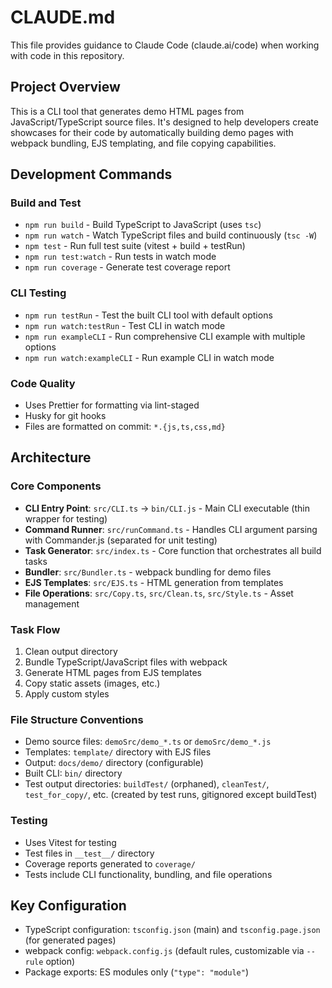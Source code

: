 # CLAUDE.md

This file provides guidance to Claude Code (claude.ai/code) when working with code in this repository.

## Project Overview

This is a CLI tool that generates demo HTML pages from JavaScript/TypeScript source files. It's designed to help developers create showcases for their code by automatically building demo pages with webpack bundling, EJS templating, and file copying capabilities.

## Development Commands

### Build and Test

- `npm run build` - Build TypeScript to JavaScript (uses `tsc`)
- `npm run watch` - Watch TypeScript files and build continuously (`tsc -W`)
- `npm test` - Run full test suite (vitest + build + testRun)
- `npm run test:watch` - Run tests in watch mode
- `npm run coverage` - Generate test coverage report

### CLI Testing

- `npm run testRun` - Test the built CLI tool with default options
- `npm run watch:testRun` - Test CLI in watch mode
- `npm run exampleCLI` - Run comprehensive CLI example with multiple options
- `npm run watch:exampleCLI` - Run example CLI in watch mode

### Code Quality

- Uses Prettier for formatting via lint-staged
- Husky for git hooks
- Files are formatted on commit: `*.{js,ts,css,md}`

## Architecture

### Core Components

- **CLI Entry Point**: `src/CLI.ts` → `bin/CLI.js` - Main CLI executable (thin wrapper for testing)
- **Command Runner**: `src/runCommand.ts` - Handles CLI argument parsing with Commander.js (separated for unit testing)
- **Task Generator**: `src/index.ts` - Core function that orchestrates all build tasks
- **Bundler**: `src/Bundler.ts` - webpack bundling for demo files
- **EJS Templates**: `src/EJS.ts` - HTML generation from templates
- **File Operations**: `src/Copy.ts`, `src/Clean.ts`, `src/Style.ts` - Asset management

### Task Flow

1. Clean output directory
2. Bundle TypeScript/JavaScript files with webpack
3. Generate HTML pages from EJS templates
4. Copy static assets (images, etc.)
5. Apply custom styles

### File Structure Conventions

- Demo source files: `demoSrc/demo_*.ts` or `demoSrc/demo_*.js`
- Templates: `template/` directory with EJS files
- Output: `docs/demo/` directory (configurable)
- Built CLI: `bin/` directory
- Test output directories: `buildTest/` (orphaned), `cleanTest/`, `test_for_copy/`, etc. (created by test runs, gitignored except buildTest)

### Testing

- Uses Vitest for testing
- Test files in `__test__/` directory
- Coverage reports generated to `coverage/`
- Tests include CLI functionality, bundling, and file operations

## Key Configuration

- TypeScript configuration: `tsconfig.json` (main) and `tsconfig.page.json` (for generated pages)
- webpack config: `webpack.config.js` (default rules, customizable via `--rule` option)
- Package exports: ES modules only (`"type": "module"`)
